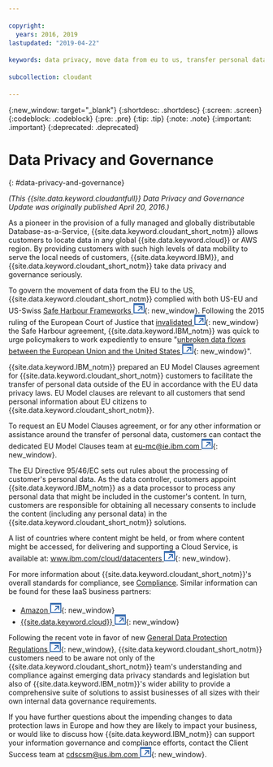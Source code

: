 ```yaml
---

copyright:
  years: 2016, 2019
lastupdated: "2019-04-22"

keywords: data privacy, move data from eu to us, transfer personal data outside eu

subcollection: cloudant

---
```


{:new_window: target="_blank"}
{:shortdesc: .shortdesc}
{:screen: .screen}
{:codeblock: .codeblock}
{:pre: .pre}
{:tip: .tip}
{:note: .note}
{:important: .important}
{:deprecated: .deprecated}

<!-- Acrolinx: 2017-05-10 -->

# Data Privacy and Governance
{: #data-privacy-and-governance}

_(This {{site.data.keyword.cloudantfull}} Data Privacy and Governance Update was originally published April 20, 2016.)_

As a pioneer in the provision of a fully managed and globally distributable Database-as-a-Service,
{{site.data.keyword.cloudant_short_notm}} allows customers to locate data in any
global {{site.data.keyword.cloud}} or AWS region.
By providing customers with such high levels of data mobility to serve the local needs of customers,
{{site.data.keyword.IBM}},
and {{site.data.keyword.cloudant_short_notm}} take data privacy and governance seriously.

To govern the movement of data from the EU to the US,
{{site.data.keyword.cloudant_short_notm}} complied with both US-EU and US-Swiss
[Safe Harbour Frameworks ![External link icon](../images/launch-glyph.svg "External link icon")](https://www.export.gov/safeharbor_eu){: new_window}.
Following the 2015 ruling of the European Court of Justice that
[invalidated ![External link icon](../images/launch-glyph.svg "External link icon")](http://curia.europa.eu/juris/document/document.jsf?text=&docid=169195&pageIndex=0&doclang=en&mode=req&dir=&occ=first&part=1&cid=113326){: new_window}
the Safe Harbour agreement,
{{site.data.keyword.IBM_notm}} was quick to urge policymakers to work expediently
to ensure "[unbroken data flows between the European Union and the United States ![External link icon](../images/launch-glyph.svg "External link icon")](http://www.ibm.com/ibm/ibmgra/safe_harbor_10062015.html){: new_window}".

{{site.data.keyword.IBM_notm}} prepared an EU Model Clauses agreement for {{site.data.keyword.cloudant_short_notm}} customers
to facilitate the transfer of personal data outside of the EU
in accordance with the EU data privacy laws.
EU Model clauses are relevant to all customers
that send personal information about EU citizens to {{site.data.keyword.cloudant_short_notm}}.

To request an EU Model Clauses agreement,
or for any other information or assistance around the transfer of personal data,
customers can contact the dedicated EU Model Clauses team at [eu-mc@ie.ibm.com ![External link icon](../images/launch-glyph.svg "External link icon")](mailto:eu-mc@ie.ibm.com){: new_window}.

The EU Directive 95/46/EC sets out rules about the processing of customer's personal data.
As the data controller,
customers appoint {{site.data.keyword.IBM_notm}} as a data processor to process any personal data that might be included in the customer's content.
In turn,
customers are responsible for obtaining all necessary consents
to include the content (including any personal data) in the {{site.data.keyword.cloudant_short_notm}} solutions.

A list of countries where content might be held,
or from where content might be accessed,
for delivering and supporting a Cloud Service,
is available at:
[www.ibm.com/cloud/datacenters ![External link icon](../images/launch-glyph.svg "External link icon")](http://www.ibm.com/cloud/datacenters){: new_window}.

For more information about {{site.data.keyword.cloudant_short_notm}}'s overall standards for compliance, see [Compliance](/docs/services/Cloudant?topic=cloudant-compliance#compliance).
Similar information can be found for these IaaS business partners:

-   [Amazon ![External link icon](../images/launch-glyph.svg "External link icon")](https://aws.amazon.com/compliance/){: new_window}
-   [{{site.data.keyword.cloud}} ![External link icon](../images/launch-glyph.svg "External link icon")](https://www.ibm.com/cloud/compliance){: new_window}

Following the recent vote in favor of new
[General Data Protection Regulations ![External link icon](../images/launch-glyph.svg "External link icon")](http://www.engadget.com/2016/04/14/eu-data-protection-rules/){: new_window},
{{site.data.keyword.cloudant_short_notm}} customers need to be aware not only of the {{site.data.keyword.cloudant_short_notm}} team's understanding and
compliance against emerging data privacy standards and legislation
but also of {{site.data.keyword.IBM_notm}}'s wider ability to provide a comprehensive suite of solutions
to assist businesses of all sizes with their own internal data governance requirements.

If you have further questions about the impending changes to data protection laws in Europe
and how they are likely to impact your business,
or would like to discuss how {{site.data.keyword.IBM_notm}} can support your information governance
and compliance efforts,
contact the Client Success team at [cdscsm@us.ibm.com ![External link icon](../images/launch-glyph.svg "External link icon")](mailto:cdscsm@us.ibm.com){: new_window}. 
